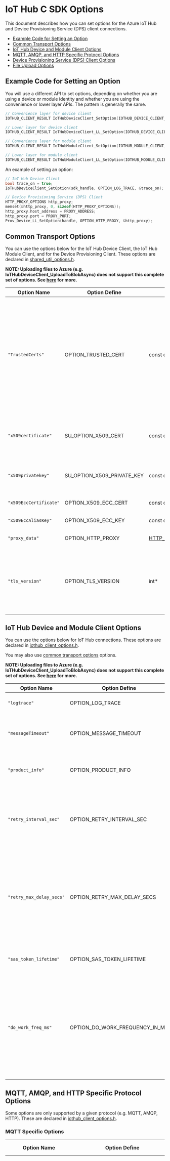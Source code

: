 # IoT Hub C SDK Options

This document describes how you can set options for the Azure IoT Hub and Device Provisioning Service (DPS) client connections.

- [Example Code for Setting an Option](#set_option)
- [Common Transport Options](#general_options)
- [IoT Hub Device and Module Client Options](#IotHub_options)
- [MQTT, AMQP, and HTTP Specific Protocol Options](#protocol_specific_options)
- [Device Provisioning Service (DPS) Client Options](#provisioning_option)
- [File Upload Options](#upload-options)

<a name="set_option"></a>

## Example Code for Setting an Option

You will use a different API to set options, depending on whether you are using a device or module identity and whether you are using the convenience or lower layer APIs.  The pattern is generally the same.


```c
// Convenience layer for device client
IOTHUB_CLIENT_RESULT IoTHubDeviceClient_SetOption(IOTHUB_DEVICE_CLIENT_HANDLE iotHubClientHandle, const char* optionName, const void* value);

// Lower layer for device client
IOTHUB_CLIENT_RESULT IoTHubDeviceClient_LL_SetOption(IOTHUB_DEVICE_CLIENT_LL_HANDLE iotHubClientHandle, const char* optionName, const void* value);

// Convenience layer for module client
IOTHUB_CLIENT_RESULT IoTHubModuleClient_SetOption(IOTHUB_MODULE_CLIENT_HANDLE iotHubModuleClientHandle, const char* optionName, const void* value);

// Lower layer for module client
IOTHUB_CLIENT_RESULT IoTHubModuleClient_LL_SetOption(IOTHUB_MODULE_CLIENT_LL_HANDLE iotHubModuleClientHandle, const char* optionName, const void* value);
```

An example of setting an option:

```c
// IoT Hub Device Client
bool trace_on = true;
IoTHubDeviceClient_SetOption(sdk_handle, OPTION_LOG_TRACE, &trace_on);

// Device Provisioning Service (DPS) Client
HTTP_PROXY_OPTIONS http_proxy;
memset(&http_proxy, 0, sizeof(HTTP_PROXY_OPTIONS));
http_proxy.host_address = PROXY_ADDRESS;
http_proxy.port = PROXY_PORT;
Prov_Device_LL_SetOption(handle, OPTION_HTTP_PROXY, &http_proxy);
```

<a name="general_options"></a>

## Common Transport Options
You can use the options below for the IoT Hub Device Client, the IoT Hub Module Client, and for the Device Provisioning Client.  These options are declared in [shared_util_options.h][shared-util-options-h].

**NOTE: Uploading files to Azure (e.g. IoTHubDeviceClient_UploadToBlobAsync) does not support this complete set of options.  See [here](#upload-options) for more.**

| Option Name                       | Option Define                   | Value Type         | Description
|-----------------------------------|---------------------------------|--------------------|-------------------------------
| `"TrustedCerts"`                  | OPTION_TRUSTED_CERT             | const char*        | Azure Server certificate used to validate TLS connection to IoT Hub.  This is usually not required on operating systems that have built in certificates to trust, such as Windows and some Linux distributions.  A typical use case is on an embedded system which does not trust any certificates or when connecting to a gateway whose certificates that are not otherwise trusted.  See [here][gateway-sample] for a gateway sample.
| `"x509certificate"`               | SU_OPTION_X509_CERT             | const char*        | Sets an RSA x509 certificate used for connection authentication.  (Also available from [iothub_client_options.h][iothub-client-options-h] as `OPTION_X509_CERT`.)
| `"x509privatekey"`                | SU_OPTION_X509_PRIVATE_KEY      | const char*        | Sets the private key for the RSA x509 certificate.  (Also available from [iothub_client_options.h][iothub-client-options-h] as `OPTION_X509_PRIVATE_KEY`.)
| `"x509EccCertificate"`            | OPTION_X509_ECC_CERT            | const char*        | Sets the ECC x509 certificate used for connection authentication
| `"x509EccAliasKey"`               | OPTION_X509_ECC_KEY             | const char*        | Sets the private key for the ECC x509 certificate
| `"proxy_data"`                    | OPTION_HTTP_PROXY               | [HTTP_PROXY_OPTIONS*][shared-util-options-h]| Http proxy data object used for proxy connection to IoT Hub
| `"tls_version"`                   | OPTION_TLS_VERSION              | int*               | TLS version to use for openssl, 10 for version 1.0, 11 for version 1.1, 12 for version 1.2.  (**DEPRECATED**: TLS 1.0 and 1.1 are not secure and should not be used.  This option is included only for backward compatibility.)


<a name="IotHub_options"></a>

## IoT Hub Device and Module Client Options
You can use the options below for IoT Hub connections.  These options are declared in [iothub_client_options.h][iothub-client-options-h].  

You may also use [common transport options](#general_options) options.

**NOTE: Uploading files to Azure (e.g. IoTHubDeviceClient_UploadToBlobAsync) does not support this complete set of options.  See [here](#upload-options) for more.**


| Option Name                       | Option Define                   | Value Type         | Description
|-----------------------------------|---------------------------------|--------------------|-------------------------------
| `"logtrace"`                      | OPTION_LOG_TRACE                | bool*              | Turn on and off log tracing for the transport
| `"messageTimeout"`                | OPTION_MESSAGE_TIMEOUT          | tickcounter_ms_t*  | (DEPRECATED) Timeout used for message on the message queue
| `"product_info"`                  | OPTION_PRODUCT_INFO             | const char*        | User defined Product identifier sent to the IoT Hub service
| `"retry_interval_sec"`            | OPTION_RETRY_INTERVAL_SEC       | unsigned int*      | Number of seconds between retries when using the interval retry policy.  (Not supported for HTTP transport.)
| `"retry_max_delay_secs"`          | OPTION_RETRY_MAX_DELAY_SECS     | unsigned int*      | Maximum number of seconds a retry delay when using linear backoff, exponential backoff, or exponential backoff with jitter policy.  (Not supported for HTTP transport.)
| `"sas_token_lifetime"`            | OPTION_SAS_TOKEN_LIFETIME       | size_t*            | Length of time in seconds used for lifetime of SAS token.
| `"do_work_freq_ms"`               | OPTION_DO_WORK_FREQUENCY_IN_MS  | unsigned int *     | Specifies how frequently the worker thread spun by the convenience layer will wake up, in milliseconds.  The default is 1 millisecond.  The maximum allowable value is 100.  (Convenience layer APIs only)


<a name="protocol_specific_options"></a>

## MQTT, AMQP, and HTTP Specific Protocol Options

Some options are only supported by a given protocol (e.g. MQTT, AMQP, HTTP).  These are declared in [iothub_client_options.h][iothub-client-options-h].

### MQTT Specific Options

| Option Name               | Option Define                 | Value Type         | Description
|---------------------------|-------------------------------|--------------------|-------------------------------
| `"auto_url_encode_decode"`| OPTION_AUTO_URL_ENCODE_DECODE | bool*              | Turn on and off automatic URL Encoding and Decoding.  **You are strongly encouraged to set this to true.**  If you do not do so and send a property with a character that needs URL encoding to the server, it will result in hard to diagnose problems.  The SDK cannot auto-enable this feature because it needs to maintain backwards compatibility with applications already doing their own URL encoding.
| `"keepalive"`             | OPTION_KEEP_ALIVE             | int*               | Length of time to send `Keep Alives` to service for D2C Messages
| `"model_id"`              | OPTION_MODEL_ID               | const char*        | [IoT Plug and Play][iot-pnp] model ID the device or module implements

### AMQP Specific Options

| Option Name                  | Option Define                   | Value Type        | Description
|------------------------------|---------------------------------|-------------------|-------------------------------
| `"cbs_request_timeout"`      | OPTION_CBS_REQUEST_TIMEOUT      | size_t*           | Number of seconds to wait for a CBS request to complete
| `"sas_token_refresh_time"`   | OPTION_SAS_TOKEN_REFRESH_TIME   | size_t*           | Frequency in seconds that the SAS token is refreshed
| `"event_send_timeout_secs"`  | OPTION_EVENT_SEND_TIMEOUT_SECS  | size_t*           | Number of seconds to wait for telemetry message to complete
| `"c2d_keep_alive_freq_secs"` | OPTION_C2D_KEEP_ALIVE_FREQ_SECS | size_t*           | Informs service of maximum period the client waits for keep-alive message

### HTTP Specific Options

| Option Name                  | Option Define                   | Value Type        | Description
|------------------------------|---------------------------------|-------------------|-------------------------------
| `"Batching"`                 | OPTION_BATCHING                 | bool*             | Turn on and off message batching
| `"MinimumPollingTime"`       | OPTION_MIN_POLLING_TIME         | unsigned int*     | Minimum time in seconds allowed between 2 consecutive GET issues to the service
| `"timeout"`                  | OPTION_HTTP_TIMEOUT             | long*             | When using curl the amount of time before the request times out, defaults to 242 seconds.

<a name="provisioning_option"></a>

## Device Provisioning Service (DPS) Client Options

You can use the options below to configure the DPS client.  These are defined in [prov_device_ll_client.h][provisioning-device-ll-client-options-h] except for `PROV_OPTION_DO_WORK_FREQUENCY_IN_MS` which is defined in [prov_device_client.h][provisioning-device-client-options-h].

You may also use [common transport options](#general_options).

| Option Name                  | Option Define                   | Value Type        | Description
|------------------------------|---------------------------------|-------------------|-------------------------------
| `"logtrace"`                 | PROV_OPTION_LOG_TRACE           | bool*             | Turn on and off log tracing for the transport
| `"registration_id"`          | PROV_REGISTRATION_ID            | const char*       | The registration ID of the device.
| `"provisioning_timeout"`     | PROV_OPTION_TIMEOUT             | long*             | Maximum time to allow DPS to complete, in seconds.
| `"do_work_freq_ms"`          | PROV_OPTION_DO_WORK_FREQUENCY_IN_MS | unsigned int* | Specifies how frequently the worker thread spun by the convenience layer will wake up, in milliseconds.  The default is 1 millisecond.  (Convenience layer APIs only)

<a name="upload-options"></a>

## File Upload Options

When you upload  files to Azure with APIs like `IoTHubDeviceClient_LL_UploadToBlob`, most of the options described above are silently ignored.  This is even though these APIs use the same IoT Hub handle as used for telemetry, device methods, and device twin.  The reason the options are different is because the underlying transport is implemented differently for uploads.

The following options are supported when performing file uploads.  They are declared in [iothub_client_options.h][iothub-client-options-h] and in [shared_util_options.h][shared-util-options-h].

| Option Name                  | Option Define                   | Value Type        | Description
|------------------------------|---------------------------------|-------------------|-------------------------------
| `"blob_upload_timeout_secs"` | OPTION_BLOB_UPLOAD_TIMEOUT_SECS | size_t*           | Timeout in seconds of initial connection establishment to IoT Hub.  NOTE: This does not specify the end-to-end time of the upload, which is currently not configurable.
| `"CURLOPT_VERBOSE"`          | OPTION_CURL_VERBOSE             | bool*             | Turn on and off verbosity at curl level.  (Only available when using curl as underlying HTTP client.)
| `"x509certificate"`          | OPTION_X509_CERT                | const char*       | Sets an RSA x509 certificate used for connection authentication
| `"x509privatekey"`           | OPTION_X509_PRIVATE_KEY         | const char*       | Sets the private key for the RSA x509 certificate
| `"TrustedCerts"`             | OPTION_TRUSTED_CERT             | const char*       | Azure Server certificate used to validate TLS connection to IoT Hub and Azure Storage
| `"proxy_data"`               | OPTION_HTTP_PROXY               | [HTTP_PROXY_OPTIONS*][shared-util-options-h] | Http proxy data object used for proxy connection to IoT Hub and Azure Storage

## Batching and IoT Hub Client SDK

Batching is the ability of a protocol to send multiple messages in one payload, rather than one at a time.  This can result in less overhead, especially when sending multiple, small messages.  This SDK supports various levels of batching when using IoTHubClient_LL_SendEventAsync.

- AMQP uses batching always.

- HTTP can optionally enable batching, using the "Batching" option.

- MQTT does not have a batching option.

None of the protocols has a windowing or Nagling concept. They do NOT wait a certain amount of time to attempt to queue up multiple messages to put into a single batch.  Instead, they just batch whatever is on the to-send queue.  For customers using the lower-layer protocols (LL), they can force batching by performing multiple `IoTHubDeviceClient_LL_SendEventAsync` calls before `IoTHubDeviceClient_LL_DoWork`.

```c
IOTHUB_DEVICE_CLIENT_LL_HANDLE iotHubClientHandle;
// Queues msg1 to be sent but does not perform any network I/O
IoTHubDeviceClient_LL_SendEventAsync(iotHubClientHandle, msg1, ...);
// Queues msg2 to be sent but does not perform any network I/O
IoTHubDeviceClient_LL_SendEventAsync(iotHubClientHandle, msg2, ...);
// Performs network I/O.  If batching is enabled, the SDK will batch msg1 and msg2
IoTHubDeviceClient_LL_DoWork(iotHubClientHandle);
```


[iothub-client-options-h]: https://github.com/Azure/azure-iot-sdk-c/blob/master/iothub_client/inc/iothub_client_options.h
[shared-util-options-h]: https://github.com/Azure/azure-c-shared-utility/blob/master/inc/azure_c_shared_utility/shared_util_options.h
[provisioning-device-ll-client-options-h]: https://github.com/Azure/azure-iot-sdk-c/blob/master/provisioning_client/inc/azure_prov_client/prov_device_ll_client.h
[provisioning-device-client-options-h]: https://github.com/Azure/azure-iot-sdk-c/blob/master/provisioning_client/inc/azure_prov_client/prov_device_client.h
[iot-pnp]: https://aka.ms/iotpnp
[gateway-sample]: https://github.com/Azure/azure-iot-sdk-c/tree/master/iothub_client/samples/iotedge_downstream_device_sample
